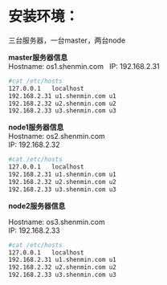 
# 安装环境：  
三台服务器，一台master，两台node  

**master服务器信息**  
Hostname: os1.shenmin.com  
IP: 192.168.2.31  
```bash
#cat /etc/hosts
127.0.0.1	localhost
192.168.2.31 u1.shenmin.com u1
192.168.2.32 u2.shenmin.com u2
192.168.2.33 u3.shenmin.com u3
```
**node1服务器信息**  
Hostname: os2.shenmin.com  
IP: 192.168.2.32  
```bash
#cat /etc/hosts
127.0.0.1	localhost
192.168.2.31 u1.shenmin.com u1
192.168.2.32 u2.shenmin.com u2
192.168.2.33 u3.shenmin.com u3
```
**node2服务器信息**  

Hostname: os3.shenmin.com  
IP: 192.168.2.33  
```bash
#cat /etc/hosts
127.0.0.1	localhost
192.168.2.31 u1.shenmin.com u1
192.168.2.32 u2.shenmin.com u2
192.168.2.33 u3.shenmin.com u3
```
